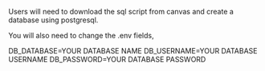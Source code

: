 Users will need to download the sql script from canvas and create
a database using postgresql.

You will also need to change the .env fields,

DB_DATABASE=YOUR DATABASE NAME
DB_USERNAME=YOUR DATABASE USERNAME
DB_PASSWORD=YOUR DATABASE PASSWORD